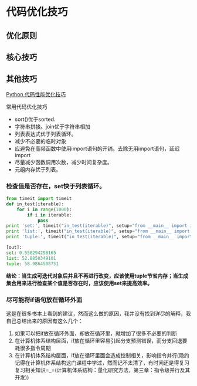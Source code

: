# 代码优化技巧

  

## 优化原则



## 核心技巧



## 其他技巧


[Python 代码性能优化技巧](https://www.ibm.com/developerworks/cn/linux/l-cn-python-optim/)

常用代码优化技巧

- sort()优于sorted.
- 字符串拼接。join优于字符串相加
- 列表表达式优于列表循环。
- 减少不必要的临时对象
-  应避免在高频函数中使用import语句的开销。去除无用import语句，延迟import
- 尽量减少函数调用次数，减少时间复杂度。
- 元组内存优于列表。



### 检查值是否存在，set快于列表循环。
```python
from timeit import timeit
def in_test(iterable):
    for i in range(1000):
        if i in iterable:
            pass
print 'set:', timeit("in_test(iterable)", setup="from __main__ import in_test; iterable = set(range(1000))", number=10000)
print 'list:', timeit("in_test(iterable)", setup="from __main__ import in_test; iterable = list(range(1000))", number=10000)
print 'tuple:', timeit("in_test(iterable)", setup="from __main__ import in_test; iterable = tuple(range(1000))", number=10000)

[out]:
set: 0.558294298165
list: 52.8850349101
tuple: 58.9864508751
```
**结论：当生成可迭代对象后并且不再进行改变，应该使用tuple节省内存；当生成集合用来进行检查某个值是否存在时，应该使用set来提高效率。**


### 尽可能将if语句放在循环外面

这是在很多书本上看到的建议，然而这么做的原因，我并没有找到详尽的解释，我自己总结出来的原因有这么几个： 
1. 如果可以把if放在循环外面，却放在循环里，就增加了很多不必要的判断 
2. 在计算机体系结构层面，if放在循环里容易引起分支预测错误，而分支回退要耗很多指令周期 
3. 在计算机体系结构层面，if放在循环里面会造成控制相关，影响指令并行(隐约记得在计算机体系结构这门课程中学过，然而记不太清了，有时间还是得复习复习相关知识=_=(计算机体系结构：量化研究方法，第三章：指令级并行及其开发))

 

